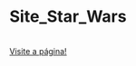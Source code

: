 # Site_Star_Wars
<br>
<a href="https://sarahvargas79.github.io/Site_Star_Wars/" target="black"> Visite a página! </a>
